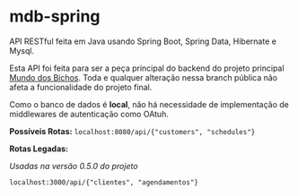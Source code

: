 # mdb-spring

API RESTful feita em Java usando Spring Boot, Spring Data, Hibernate e Mysql.

Esta API foi feita para ser a peça principal do backend do projeto principal [Mundo dos Bichos](https://github.com/maccuci/mundo-dos-bichos/).
Toda e qualquer alteração nessa branch pública não afeta a funcionalidade do projeto final.

Como o banco de dados é **local**, não há necessidade de implementação de middlewares de autenticação como OAtuh.

**Possíveis Rotas:**
``localhost:8080/api/{"customers", "schedules"}``

**Rotas Legadas:**

_Usadas na versão 0.5.0 do projeto_

``localhost:3000/api/{"clientes", "agendamentos"}``